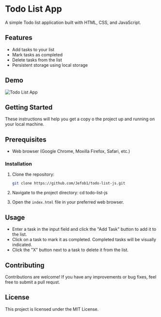 # Todo List App

A simple Todo list application built with HTML, CSS, and JavaScript.

## Features

- Add tasks to your list
- Mark tasks as completed
- Delete tasks from the list
- Persistent storage using local storage

## Demo

![Todo List App](demo.gif)

## Getting Started

These instructions will help you get a copy o the project up and running on your local machine.

## Prerequisites

- Web browser (Google Chrome, Moxilla Firefox, Safari, etc.)

### Installation

1. Clone the repository:

   ```bash
   git clone https://github.com/Jefob1/todo-list-js.git

   ```

2. Navigate to the project directory:
   cd todo-list-js

3. Open the `index.html` file in your preferred web browser.

## Usage

- Enter a task in the input field and click the "Add Task" button to add it to the list.
- Click on a task to mark it as completed. Completed tasks will be visually indicated.
- Click the "X" button next to a task to delete it from the list.

## Contributing

Contributions are welcome! If you have any improvements or bug fixes, feel free to submit a pull requst.

## License

This project is licensed under the MIT License.
